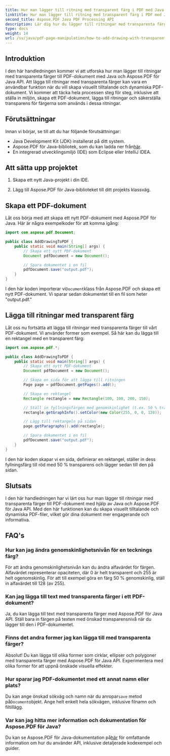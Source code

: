 ```yaml
---
title: Hur man lägger till ritning med transparent färg i PDF med Java
linktitle: Hur man lägger till ritning med transparent färg i PDF med Java
second_title: Aspose.PDF Java PDF Processing API
description: Lär dig hur du lägger till ritningar med transparenta färger till PDF-filer med Java och Aspose.PDF för Java. Skapa dynamiska, visuellt tilltalande PDF-filer med steg-för-steg-vägledning och kodexempel.
type: docs
weight: 14
url: /sv/java/pdf-page-manipulation/how-to-add-drawing-with-transparent-color-in-pdf-using-java/
---
```


## Introduktion

I den här handledningen kommer vi att utforska hur man lägger till ritningar med transparenta färger till PDF-dokument med Java och Aspose.PDF för Java API. Att lägga till ritningar med transparenta färger kan vara en användbar funktion när du vill skapa visuellt tilltalande och dynamiska PDF-dokument. Vi kommer att täcka hela processen steg för steg, inklusive att ställa in miljön, skapa ett PDF-dokument, lägga till ritningar och säkerställa transparens för färgerna som används i dessa ritningar.

## Förutsättningar

Innan vi börjar, se till att du har följande förutsättningar:

- Java Development Kit (JDK) installerat på ditt system.
-  Aspose.PDF för Java-bibliotek, som du kan ladda ner från[här](https://releases.aspose.com/pdf/java/).
- En integrerad utvecklingsmiljö (IDE) som Eclipse eller IntelliJ IDEA.

## Att sätta upp projektet

1. Skapa ett nytt Java-projekt i din IDE.

2. Lägg till Aspose.PDF för Java-biblioteket till ditt projekts klassväg.

## Skapa ett PDF-dokument

Låt oss börja med att skapa ett nytt PDF-dokument med Aspose.PDF för Java. Här är några exempelkoder för att komma igång:

```java
import com.aspose.pdf.Document;

public class AddDrawingToPDF {
    public static void main(String[] args) {
        // Skapa ett nytt PDF-dokument
        Document pdfDocument = new Document();

        // Spara dokumentet i en fil
        pdfDocument.save("output.pdf");
    }
}
```

 I den här koden importerar vi`Document`klass från Aspose.PDF och skapa ett nytt PDF-dokument. Vi sparar sedan dokumentet till en fil som heter "output.pdf."

## Lägga till ritningar med transparent färg

Låt oss nu fortsätta att lägga till ritningar med transparenta färger till vårt PDF-dokument. Vi använder former som exempel. Så här kan du lägga till en rektangel med en transparent färg:

```java
import com.aspose.pdf.*;

public class AddDrawingToPDF {
    public static void main(String[] args) {
        // Skapa ett nytt PDF-dokument
        Document pdfDocument = new Document();

        // Skapa en sida för att lägga till ritningen
        Page page = pdfDocument.getPages().add();

        // Skapa en rektangel
        Rectangle rectangle = new Rectangle(100, 100, 200, 150);

        // Ställ in fyllningsfärgen med genomskinlighet (t.ex. 50 % transparent röd)
        rectangle.getGraphInfo().setColor(new Color(255, 0, 0, 128));

        // Lägg till rektangeln på sidan
        page.getParagraphs().add(rectangle);

        // Spara dokumentet i en fil
        pdfDocument.save("output.pdf");
    }
}
```

I den här koden skapar vi en sida, definierar en rektangel, ställer in dess fyllningsfärg till röd med 50 % transparens och lägger sedan till den på sidan.

## Slutsats

I den här handledningen har vi lärt oss hur man lägger till ritningar med transparenta färger till PDF-dokument med hjälp av Java och Aspose.PDF för Java API. Med den här funktionen kan du skapa visuellt tilltalande och dynamiska PDF-filer, vilket gör dina dokument mer engagerande och informativa.

## FAQ's

### Hur kan jag ändra genomskinlighetsnivån för en tecknings färg?

För att ändra genomskinlighetsnivån kan du ändra alfavärdet för färgen. Alfavärdet representerar opaciteten, där 0 är helt transparent och 255 är helt ogenomskinlig. För att till exempel göra en färg 50 % genomskinlig, ställ in alfavärdet till 128 (av 255).

### Kan jag lägga till text med transparenta färger i ett PDF-dokument?

Ja, du kan lägga till text med transparenta färger med Aspose.PDF för Java API. Ställ bara in färgen på texten med önskad transparensnivå när du lägger till den i PDF-dokumentet.

### Finns det andra former jag kan lägga till med transparenta färger?

Absolut! Du kan lägga till olika former som cirklar, ellipser och polygoner med transparenta färger med Aspose.PDF för Java API. Experimentera med olika former för att uppnå önskade visuella effekter.

### Hur sparar jag PDF-dokumentet med ett annat namn eller plats?

 Du kan ange önskad sökväg och namn när du anropar`save` metod på`Document`objekt. Ange helt enkelt hela sökvägen, inklusive filnamn och filtillägg.

### Var kan jag hitta mer information och dokumentation för Aspose.PDF för Java?

 Du kan se Aspose.PDF för Java-dokumentation på[här](https://reference.aspose.com/pdf/java/) för omfattande information om hur du använder API, inklusive detaljerade kodexempel och guider.